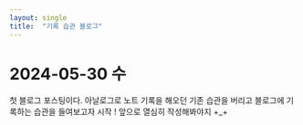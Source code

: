 ```yaml
---
layout: single
title:  "기록 습관 블로그"
---
```


# 2024-05-30 수

첫 블로그 포스팅이다. 아날로그로 노트 기록을 해오던 기존 습관을 버리고 블로그에 기록하는 습관을 들여보고자 시작 !
앞으로 열심히 작성해봐야지 +_+
